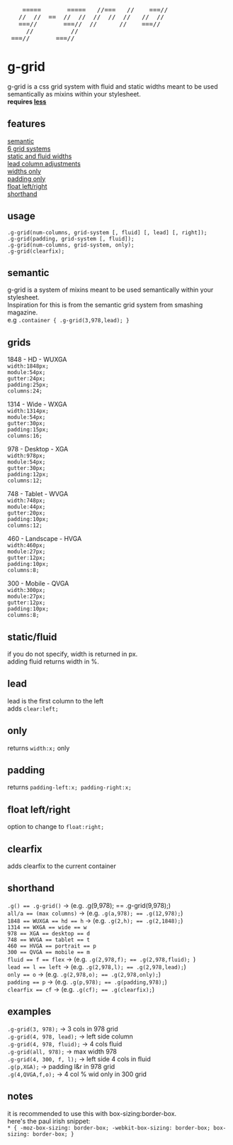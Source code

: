 <pre>
    =====       =====   //===   //    ===//
   //  //  ==  //  //  //  //  //   //  //
   ===//       ===//  //      //    ===//
     //          //    
 ===//       ===//  
</pre>

# g-grid
g-grid is a css grid system with fluid and static widths meant to be used semantically as mixins within your stylesheet.  
**requires [less](http://lesscss.org/ "less")**

## features
[semantic](#semantic)  
[6 grid systems](#grids)  
[static and fluid widths](#fluid)  
[lead column adjustments](#lead)  
[widths only](#only)  
[padding only](#padding)  
[float left/right](#right)  
[shorthand](#shorthand)  

## usage
`.g-grid(num-columns, grid-system [, fluid] [, lead] [, right]);`  
`.g-grid(padding, grid-system [, fluid]);`  
`.g-grid(num-columns, grid-system, only);`  
`.g-grid(clearfix);`  

## <a name="semantic"></a> semantic
g-grid is a system of mixins meant to be used semantically within your stylesheet.  
Inspiration for this is from the semantic grid system from smashing magazine.  
e.g `.container { .g-grid(3,978,lead); }`

## <a name="grids"></a> grids
1848 - HD - WUXGA  
`width:1848px;`  
`module:54px;`   
`gutter:24px;`   
`padding:25px;`  
`columns:24;`    

1314 - Wide - WXGA  
`width:1314px;`  
`module:54px;`  
`gutter:30px;`  
`padding:15px;`  
`columns:16;`  

978 - Desktop - XGA  
`width:978px;`  
`module:54px;`  
`gutter:30px;`  
`padding:12px;`  
`columns:12;`  

748 - Tablet - WVGA  
`width:748px;`  
`module:44px;`  
`gutter:20px;`  
`padding:10px;`  
`columns:12;`  

460 - Landscape - HVGA  
`width:460px;`   
`module:27px;`   
`gutter:12px;`   
`padding:10px;`   
`columns:8;`   

300 - Mobile - QVGA  
`width:300px;`  
`module:27px;`  
`gutter:12px;`  
`padding:10px;`  
`columns:8;`  

## <a name="fluid"></a> static/fluid  
if you do not specify, width is returned in px.  
adding fluid returns width in %.

## <a name="lead"></a> lead  
lead is the first column to the left  
adds `clear:left;`

## <a name="only"></a> only
returns `width:x;` only

## <a name="padding"></a> padding
returns `padding-left:x; padding-right:x;`  

## <a name="right"></a> float left/right  
option to change to `float:right;`  

## clearfix
adds clearfix to the current container

## <a name="shorthand"></a> shorthand
`.g() == .g-grid()` -> (e.g. .g(9,978); == .g-grid(9,978);)  
`all/a == (max columns)` -> (e.g. `.g(a,978); == .g(12,978);`)  
`1848 == WUXGA == hd == h` -> (e.g. `.g(2,h); == .g(2,1848);`)  
`1314 == WXGA == wide == w`  
`978 == XGA == desktop == d`  
`748 == WVGA == tablet == t`  
`460 == HVGA == portrait == p`  
`300 == QVGA == mobile == m`  
`fluid == f == flex` -> (e.g. `.g(2,978,f); == .g(2,978,fluid); `)  
`lead == l == left` -> (e.g. `.g(2,978,l); == .g(2,978,lead);`)  
`only == o` -> (e.g. `.g(2,978,o); == .g(2,978,only);`)  
`padding == p` -> (e.g. `.g(p,978); == .g(padding,978);`)  
`clearfix == cf` -> (e.g. `.g(cf); == .g(clearfix);`)  

## examples
`.g-grid(3, 978);` -> 3 cols in 978 grid  
`.g-grid(4, 978, lead);` -> left side column   
`.g-grid(4, 978, fluid);` -> 4 cols fluid  
`.g-grid(all, 978);` -> max width 978  
`.g-grid(4, 300, f, l);` -> left side 4 cols in fluid   
`.g(p,XGA);` -> padding l&r in 978 grid  
`.g(4,QVGA,f,o);` -> 4 col % wid only in 300 grid
 
## notes

it is recommended to use this with box-sizing:border-box.  
here's the paul irish snippet:  
`* { -moz-box-sizing: border-box; -webkit-box-sizing: border-box; box-sizing: border-box; }`
